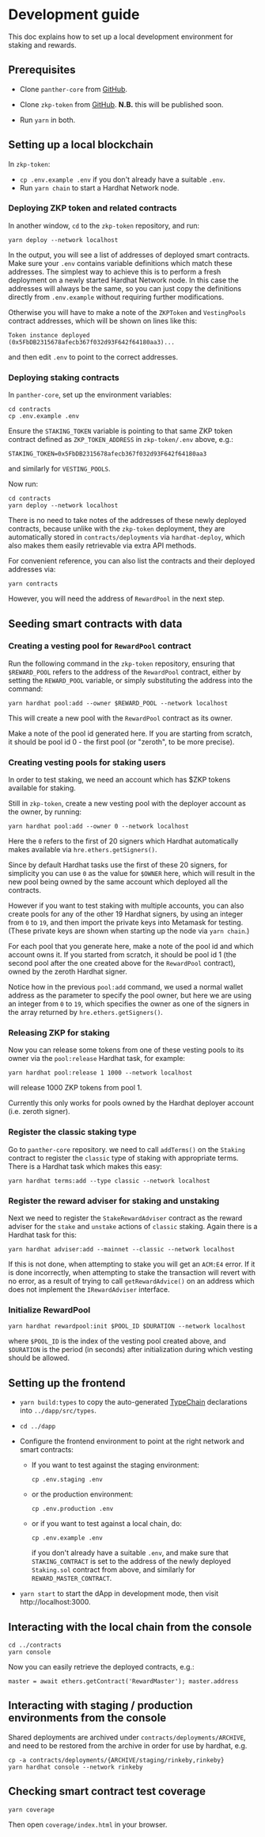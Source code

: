 # Development guide

This doc explains how to set up a local development environment for
staking and rewards.

## Prerequisites

- Clone `panther-core` from [GitHub](https://github.com/pantherprotocol/panther-core).

- Clone `zkp-token` from [GitHub](https://github.com/pantherprotocol/zkp-token).
  **N.B.** this will be published soon.

- Run `yarn` in both.

## Setting up a local blockchain

In `zkp-token`:

- `cp .env.example .env` if you don't already have a suitable `.env`.
- Run `yarn chain` to start a Hardhat Network node.

### Deploying ZKP token and related contracts

In another window, `cd` to the `zkp-token` repository, and run:

    yarn deploy --network localhost

In the output, you will see a list of addresses of deployed smart
contracts. Make sure your `.env` contains variable definitions which
match these addresses. The simplest way to achieve this is to perform
a fresh deployment on a newly started Hardhat Network node. In this
case the addresses will always be the same, so you can just copy the
definitions directly from `.env.example` without requiring further
modifications.

Otherwise you will have to make a note of the `ZKPToken` and
`VestingPools` contract addresses, which will be shown on lines like
this:

    Token instance deployed (0x5FbDB2315678afecb367f032d93F642f64180aa3)...

and then edit `.env` to point to the correct addresses.

### Deploying staking contracts

In `panther-core`, set up the environment variables:

    cd contracts
    cp .env.example .env

Ensure the `STAKING_TOKEN` variable is pointing to that same ZKP token
contract defined as `ZKP_TOKEN_ADDRESS` in `zkp-token/.env` above, e.g.:

    STAKING_TOKEN=0x5FbDB2315678afecb367f032d93F642f64180aa3

and similarly for `VESTING_POOLS`.

Now run:

    cd contracts
    yarn deploy --network localhost

There is no need to take notes of the addresses of these newly
deployed contracts, because unlike with the `zkp-token` deployment,
they are automatically stored in `contracts/deployments` via
`hardhat-deploy`, which also makes them easily retrievable via extra
API methods.

For convenient reference, you can also list the contracts and their
deployed addresses via:

    yarn contracts

However, you will need the address of `RewardPool` in the next step.

## Seeding smart contracts with data

### Creating a vesting pool for `RewardPool` contract

Run the following command in the `zkp-token` repository, ensuring that
`$REWARD_POOL` refers to the address of the `RewardPool` contract,
either by setting the `REWARD_POOL` variable, or simply substituting
the address into the command:

    yarn hardhat pool:add --owner $REWARD_POOL --network localhost

This will create a new pool with the `RewardPool` contract as its
owner.

Make a note of the pool id generated here. If you are starting from
scratch, it should be pool id 0 - the first pool (or "zeroth", to be
more precise).

### Creating vesting pools for staking users

In order to test staking, we need an account which has $ZKP tokens
available for staking.

Still in `zkp-token`, create a new vesting pool with the deployer
account as the owner, by running:

    yarn hardhat pool:add --owner 0 --network localhost

Here the `0` refers to the first of 20 signers which Hardhat
automatically makes available via `hre.ethers.getSigners()`.

Since by default Hardhat tasks use the first of these 20 signers, for
simplicity you can use `0` as the value for `$OWNER` here, which will
result in the new pool being owned by the same account which deployed
all the contracts.

However if you want to test staking with multiple accounts, you can
also create pools for any of the other 19 Hardhat signers, by using an
integer from `0` to `19`, and then import the private keys into
Metamask for testing. (These private keys are shown when starting up
the node via `yarn chain`.)

For each pool that you generate here, make a note of the pool id and
which account owns it. If you started from scratch, it should be pool
id 1 (the second pool after the one created above for the `RewardPool`
contract), owned by the zeroth Hardhat signer.

Notice how in the previous `pool:add` command, we used a normal wallet
address as the parameter to specify the pool owner, but here we are
using an integer from `0` to `19`, which specifies the owner as one of
the signers in the array returned by `hre.ethers.getSigners()`.

### Releasing ZKP for staking

Now you can release some tokens from one of these vesting pools to its
owner via the `pool:release` Hardhat task, for example:

    yarn hardhat pool:release 1 1000 --network localhost

will release 1000 ZKP tokens from pool 1.

Currently this only works for pools owned by the Hardhat deployer
account (i.e. zeroth signer).

### Register the classic staking type

Go to `panther-core` repository. we need to call `addTerms()` on the
`Staking` contract to register the `classic` type of staking with
appropriate terms. There is a Hardhat task which makes this easy:

    yarn hardhat terms:add --type classic --network localhost

### Register the reward adviser for staking and unstaking

Next we need to register the `StakeRewardAdviser` contract as the reward
adviser for the `stake` and `unstake` actions of `classic` staking. Again
there is a Hardhat task for this:

    yarn hardhat adviser:add --mainnet --classic --network localhost

If this is not done, when attempting to stake you will get an `ACM:E4`
error. If it is done incorrectly, when attempting to stake the
transaction will revert with no error, as a result of trying to call
`getRewardAdvice()` on an address which does not implement the
`IRewardAdviser` interface.

### Initialize RewardPool

    yarn hardhat rewardpool:init $POOL_ID $DURATION --network localhost

where `$POOL_ID` is the index of the vesting pool created above, and
`$DURATION` is the period (in seconds) after initialization during
which vesting should be allowed.

## Setting up the frontend

- `yarn build:types` to copy the auto-generated
  [TypeChain](https://github.com/dethcrypto/TypeChain) declarations
  into `../dapp/src/types`.

- `cd ../dapp`

- Configure the frontend environment to point at the right network
  and smart contracts:

  - If you want to test against the staging environment:

        cp .env.staging .env

  - or the production environment:

        cp .env.production .env

  - or if you want to test against a local chain, do:

        cp .env.example .env

    if you don't already have a suitable `.env`, and make sure that
    `STAKING_CONTRACT` is set to the address of the newly deployed
    `Staking.sol` contract from above, and similarly for
    `REWARD_MASTER_CONTRACT`.

- `yarn start` to start the dApp in development mode, then visit
  http://localhost:3000.

## Interacting with the local chain from the console

    cd ../contracts
    yarn console

Now you can easily retrieve the deployed contracts, e.g.:

    master = await ethers.getContract('RewardMaster'); master.address

## Interacting with staging / production environments from the console

Shared deployments are archived under `contracts/deployments/ARCHIVE`,
and need to be restored from the archive in order for use by hardhat,
e.g.

    cp -a contracts/deployments/{ARCHIVE/staging/rinkeby,rinkeby}
    yarn hardhat console --network rinkeby

## Checking smart contract test coverage

    yarn coverage

Then open `coverage/index.html` in your browser.
